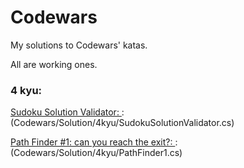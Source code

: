 # Codewars
My solutions to Codewars' katas.

All are working ones.
### 4 kyu:

[Sudoku Solution Validator: ](https://www.codewars.com/kata/529bf0e9bdf7657179000008): (Codewars/Solution/4kyu/SudokuSolutionValidator.cs)

[Path Finder #1: can you reach the exit?: ](https://www.codewars.com/kata/5765870e190b1472ec0022a2): (Codewars/Solution/4kyu/PathFinder1.cs)

